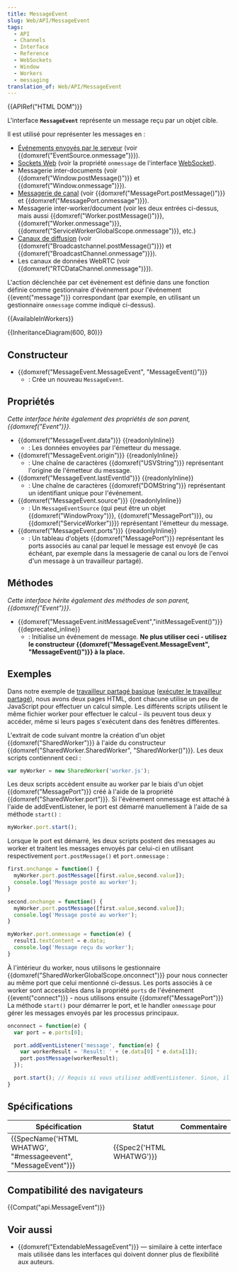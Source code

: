 ```yaml
---
title: MessageEvent
slug: Web/API/MessageEvent
tags:
  - API
  - Channels
  - Interface
  - Reference
  - WebSockets
  - Window
  - Workers
  - messaging
translation_of: Web/API/MessageEvent
---
```

{{APIRef("HTML DOM")}}

L'interface **`MessageEvent`** représente un message reçu par un objet cible.

Il est utilisé pour représenter les messages en :

- [Événements envoyés par le serveur](/fr/docs/Web/API/Server-sent_events) (voir {{domxref("EventSource.onmessage")}}).
- [Sockets Web](/fr/docs/Web/API/WebSockets_API) (voir la propriété `onmessage` de l'interface [WebSocket](/fr/docs/Web/API/WebSocket)).
- Messagerie inter-documents (voir {{domxref("Window.postMessage()")}} et {{domxref("Window.onmessage")}}).
- [Messagerie de canal](/fr/docs/Web/API/Channel_Messaging_API) (voir {{domxref("MessagePort.postMessage()")}} et {{domxref("MessagePort.onmessage")}}).
- Messagerie inter-worker/document (voir les deux entrées ci-dessus, mais aussi {{domxref("Worker.postMessage()")}}, {{domxref("Worker.onmessage")}}, {{domxref("ServiceWorkerGlobalScope.onmessage")}}, etc.)
- [Canaux de diffusion](/fr/docs/Web/API/Broadcast_Channel_API) (voir {{domxref("Broadcastchannel.postMessage()")}}) et {{domxref("BroadcastChannel.onmessage")}}).
- Les canaux de données WebRTC (voir {{domxref("RTCDataChannel.onmessage")}}).

L'action déclenchée par cet événement est définie dans une fonction définie comme gestionnaire d'événement pour l'événement {{event("message")}} correspondant (par exemple, en utilisant un gestionnaire `onmessage` comme indiqué ci-dessus).

{{AvailableInWorkers}}

{{InheritanceDiagram(600, 80)}}

## Constructeur

- {{domxref("MessageEvent.MessageEvent", "MessageEvent()")}}
  - : Crée un nouveau `MessageEvent`.

## Propriétés

_Cette interface hérite également des propriétés de son parent, {{domxref("Event")}}._

- {{domxref("MessageEvent.data")}} {{readonlyInline}}
  - : Les données envoyées par l'émetteur du message.
- {{domxref("MessageEvent.origin")}} {{readonlyInline}}
  - : Une chaîne de caractères {{domxref("USVString")}} représentant l'origine de l'émetteur du message.
- {{domxref("MessageEvent.lastEventId")}} {{readonlyInline}}
  - : Une chaîne de caractères {{domxref("DOMString")}} représentant un identifiant unique pour l'événement.
- {{domxref("MessageEvent.source")}} {{readonlyInline}}
  - : Un `MessageEventSource` (qui peut être un objet {{domxref("WindowProxy")}}, {{domxref("MessagePort")}}, ou {{domxref("ServiceWorker")}}) représentant l'émetteur du message.
- {{domxref("MessageEvent.ports")}} {{readonlyInline}}
  - : Un tableau d'objets {{domxref("MessagePort")}} représentant les ports associés au canal par lequel le message est envoyé (le cas échéant, par exemple dans la messagerie de canal ou lors de l'envoi d'un message à un travailleur partagé).

## Méthodes

_Cette interface hérite également des méthodes de son parent, {{domxref("Event")}}._

- {{domxref("MessageEvent.initMessageEvent","initMessageEvent()")}} {{deprecated_inline}}
  - : Initialise un événement de message. **Ne plus utiliser ceci - utilisez le constructeur {{domxref("MessageEvent.MessageEvent", "MessageEvent()")}} à la place.**

## Exemples

Dans notre exemple de [travailleur partagé basique](https://github.com/mdn/simple-shared-worker) ([exécuter le travailleur partagé](https://mdn.github.io/simple-shared-worker/)), nous avons deux pages HTML, dont chacune utilise un peu de JavaScript pour effectuer un calcul simple. Les différents scripts utilisent le même fichier worker pour effectuer le calcul - ils peuvent tous deux y accéder, même si leurs pages s'exécutent dans des fenêtres différentes.

L'extrait de code suivant montre la création d'un objet {{domxref("SharedWorker")}} à l'aide du constructeur {{domxref("SharedWorker.SharedWorker", "SharedWorker()")}}. Les deux scripts contiennent ceci :

```js
var myWorker = new SharedWorker('worker.js');
```

Les deux scripts accèdent ensuite au worker par le biais d'un objet {{domxref("MessagePort")}} créé à l'aide de la propriété {{domxref("SharedWorker.port")}}. Si l'événement onmessage est attaché à l'aide de addEventListener, le port est démarré manuellement à l'aide de sa méthode `start()` :

```js
myWorker.port.start();
```

Lorsque le port est démarré, les deux scripts postent des messages au worker et traitent les messages envoyés par celui-ci en utilisant respectivement `port.postMessage()` et `port.onmessage` :

```js
first.onchange = function() {
  myWorker.port.postMessage([first.value,second.value]);
  console.log('Message posté au worker');
}

second.onchange = function() {
  myWorker.port.postMessage([first.value,second.value]);
  console.log('Message posté au worker');
}

myWorker.port.onmessage = function(e) {
  result1.textContent = e.data;
  console.log('Message reçu du worker');
}
```

À l'intérieur du worker, nous utilisons le gestionnaire {{domxref("SharedWorkerGlobalScope.onconnect")}} pour nous connecter au même port que celui mentionné ci-dessus. Les ports associés à ce worker sont accessibles dans la propriété `ports` de l'événement {{event("connect")}} - nous utilisons ensuite {{domxref("MessagePort")}} La méthode `start()` pour démarrer le port, et le handler `onmessage` pour gérer les messages envoyés par les processus principaux.

```js
onconnect = function(e) {
  var port = e.ports[0];

  port.addEventListener('message', function(e) {
    var workerResult = 'Result: ' + (e.data[0] * e.data[1]);
    port.postMessage(workerResult);
  });

  port.start(); // Requis si vous utilisez addEventListener. Sinon, il est appelé implicitement par le paramètre onmessage.
}
```

## Spécifications

| Spécification                                                                    | Statut                           | Commentaire |
| -------------------------------------------------------------------------------- | -------------------------------- | ----------- |
| {{SpecName('HTML WHATWG', "#messageevent", "MessageEvent")}} | {{Spec2('HTML WHATWG')}} |             |

## Compatibilité des navigateurs

{{Compat("api.MessageEvent")}}

## Voir aussi

- {{domxref("ExtendableMessageEvent")}} — similaire à cette interface mais utilisée dans les interfaces qui doivent donner plus de flexibilité aux auteurs.

